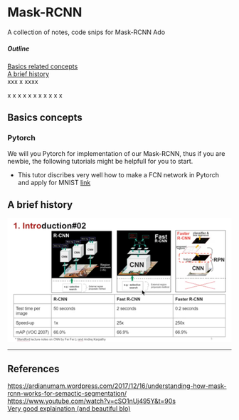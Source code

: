 # Mask-RCNN
A collection of notes, code snips for Mask-RCNN
Ado
##### Outline  
[Basics related concepts](#basic_concepts)  
[A brief history](#history)  
xxx
x
xxxx

x
x
x
x
x
x
x
x
x
x
x

## Basics concepts<a name='basic_concepts'/>
### Pytorch  
We will you Pytorch for implementation of our Mask-RCNN, thus if you are newbie, the following tutorials might be helpfull for you to start.
  * This tutor discribes very well how to make a FCN network in Pytorch and apply for MNIST [link](http://adventuresinmachinelearning.com/pytorch-tutorial-deep-learning/)








## A brief history<a name='history'/>
![Snap comparision](./images/rcnns_comaprision.png)




---

## References  
https://ardianumam.wordpress.com/2017/12/16/understanding-how-mask-rcnn-works-for-semactic-segmentation/  
https://www.youtube.com/watch?v=cSO1nUj495Y&t=90s  
[Very good explaination (and beautiful blo)](https://lilianweng.github.io/lil-log/2017/12/31/object-recognition-for-dummies-part-3.html#r-cnn)
